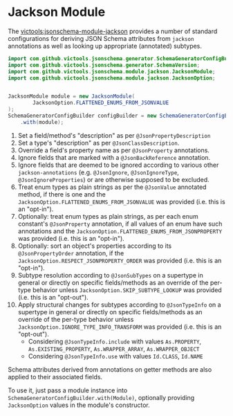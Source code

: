 # Jackson Module
The [victools:jsonschema-module-jackson](https://github.com/victools/jsonschema-generator/tree/master/jsonschema-module-jackson) provides a number of standard configurations for deriving JSON Schema attributes from `jackson` annotations as well as looking up appropriate (annotated) subtypes.

```java
import com.github.victools.jsonschema.generator.SchemaGeneratorConfigBuilder;
import com.github.victools.jsonschema.generator.SchemaVersion;
import com.github.victools.jsonschema.module.jackson.JacksonModule;
import com.github.victools.jsonschema.module.jackson.JacksonOption;


JacksonModule module = new JacksonModule(
        JacksonOption.FLATTENED_ENUMS_FROM_JSONVALUE
);
SchemaGeneratorConfigBuilder configBuilder = new SchemaGeneratorConfigBuilder(SchemaVersion.DRAFT_2019_09)
    .with(module);
```

1. Set a field/method's "description" as per `@JsonPropertyDescription`
2. Set a type's "description" as per `@JsonClassDescription`.
3. Override a field's property name as per `@JsonProperty` annotations.
4. Ignore fields that are marked with a `@JsonBackReference` annotation.
5. Ignore fields that are deemed to be ignored according to various other `jackson-annotations` (e.g. `@JsonIgnore`, `@JsonIgnoreType`, `@JsonIgnoreProperties`) or are otherwise supposed to be excluded.
6. Treat enum types as plain strings as per the `@JsonValue` annotated method, if there is one and the `JacksonOption.FLATTENED_ENUMS_FROM_JSONVALUE` was provided (i.e. this is an "opt-in").
7. Optionally: treat enum types as plain strings, as per each enum constant's `@JsonProperty` annotation, if all values of an enum have such annotations and the `JacksonOption.FLATTENED_ENUMS_FROM_JSONPROPERTY` was provided (i.e. this is an "opt-in").
8. Optionally: sort an object's properties according to its `@JsonPropertyOrder` annotation, if the `JacksonOption.RESPECT_JSONPROPERTY_ORDER` was provided (i.e. this is an "opt-in").
9. Subtype resolution according to `@JsonSubTypes` on a supertype in general or directly on specific fields/methods as an override of the per-type behavior unless `JacksonOption.SKIP_SUBTYPE_LOOKUP` was provided (i.e. this is an "opt-out").
10. Apply structural changes for subtypes according to `@JsonTypeInfo` on a supertype in general or directly on specific fields/methods as an override of the per-type behavior unless `JacksonOption.IGNORE_TYPE_INFO_TRANSFORM` was provided (i.e. this is an "opt-out").
    * Considering `@JsonTypeInfo.include` with values `As.PROPERTY`, `As.EXISTING_PROPERTY`, `As.WRAPPER_ARRAY`, `As.WRAPPER_OBJECT`
    * Considering `@JsonTypeInfo.use` with values `Id.CLASS`, `Id.NAME`

Schema attributes derived from annotations on getter methods are also applied to their associated fields.

To use it, just pass a module instance into `SchemaGeneratorConfigBuilder.with(Module)`, optionally providing `JacksonOption` values in the module's constructor.
